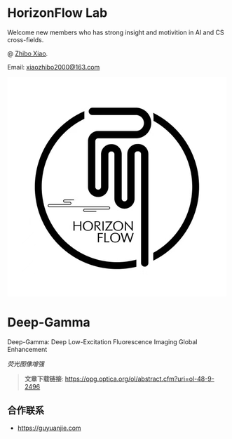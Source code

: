 # HorizonFlow Lab
Welcome new members who has strong insight and motivition in AI and CS cross-fields. 

@ [Zhibo Xiao](https://github.com/ZhiboXiao).

Email: xiaozhibo2000@163.com

![LOGO](https://github.com/yinghanguan/images/blob/main/LOGO.jpg)

# Deep-Gamma
Deep-Gamma: Deep Low-Excitation Fluorescence Imaging Global Enhancement

*荧光图像增强*

> **文章下载链接**: https://opg.optica.org/ol/abstract.cfm?uri=ol-48-9-2496


## 合作联系

  - https://guyuanjie.com
